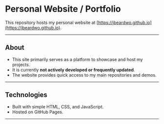# Personal Website / Portfolio

This repository hosts my personal website at [https://jbeardwo.github.io](https://jbeardwo.github.io).

---

## About

- This site primarily serves as a platform to showcase and host my projects.  
- It is currently **not actively developed or frequently updated**.  
- The website provides quick access to my main repositories and demos.

---

## Technologies

- Built with simple HTML, CSS, and JavaScript.  
- Hosted on GitHub Pages.

---
